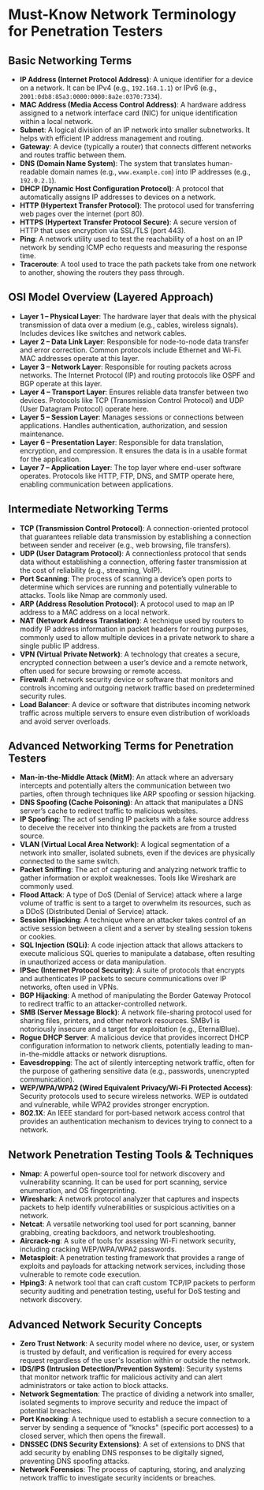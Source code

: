 # Must-Know Network Terminology for Penetration Testers

## Basic Networking Terms
- **IP Address (Internet Protocol Address)**: A unique identifier for a device on a network. It can be IPv4 (e.g., `192.168.1.1`) or IPv6 (e.g., `2001:0db8:85a3:0000:0000:8a2e:0370:7334`).
- **MAC Address (Media Access Control Address)**: A hardware address assigned to a network interface card (NIC) for unique identification within a local network.
- **Subnet**: A logical division of an IP network into smaller subnetworks. It helps with efficient IP address management and routing.
- **Gateway**: A device (typically a router) that connects different networks and routes traffic between them.
- **DNS (Domain Name System)**: The system that translates human-readable domain names (e.g., `www.example.com`) into IP addresses (e.g., `192.0.2.1`).
- **DHCP (Dynamic Host Configuration Protocol)**: A protocol that automatically assigns IP addresses to devices on a network.
- **HTTP (Hypertext Transfer Protocol)**: The protocol used for transferring web pages over the internet (port 80).
- **HTTPS (Hypertext Transfer Protocol Secure)**: A secure version of HTTP that uses encryption via SSL/TLS (port 443).
- **Ping**: A network utility used to test the reachability of a host on an IP network by sending ICMP echo requests and measuring the response time.
- **Traceroute**: A tool used to trace the path packets take from one network to another, showing the routers they pass through.

## OSI Model Overview (Layered Approach)
- **Layer 1 – Physical Layer**: The hardware layer that deals with the physical transmission of data over a medium (e.g., cables, wireless signals). Includes devices like switches and network cables.
- **Layer 2 – Data Link Layer**: Responsible for node-to-node data transfer and error correction. Common protocols include Ethernet and Wi-Fi. MAC addresses operate at this layer.
- **Layer 3 – Network Layer**: Responsible for routing packets across networks. The Internet Protocol (IP) and routing protocols like OSPF and BGP operate at this layer.
- **Layer 4 – Transport Layer**: Ensures reliable data transfer between two devices. Protocols like TCP (Transmission Control Protocol) and UDP (User Datagram Protocol) operate here.
- **Layer 5 – Session Layer**: Manages sessions or connections between applications. Handles authentication, authorization, and session maintenance.
- **Layer 6 – Presentation Layer**: Responsible for data translation, encryption, and compression. It ensures the data is in a usable format for the application.
- **Layer 7 – Application Layer**: The top layer where end-user software operates. Protocols like HTTP, FTP, DNS, and SMTP operate here, enabling communication between applications.

## Intermediate Networking Terms
- **TCP (Transmission Control Protocol)**: A connection-oriented protocol that guarantees reliable data transmission by establishing a connection between sender and receiver (e.g., web browsing, file transfers).
- **UDP (User Datagram Protocol)**: A connectionless protocol that sends data without establishing a connection, offering faster transmission at the cost of reliability (e.g., streaming, VoIP).
- **Port Scanning**: The process of scanning a device’s open ports to determine which services are running and potentially vulnerable to attacks. Tools like Nmap are commonly used.
- **ARP (Address Resolution Protocol)**: A protocol used to map an IP address to a MAC address on a local network.
- **NAT (Network Address Translation)**: A technique used by routers to modify IP address information in packet headers for routing purposes, commonly used to allow multiple devices in a private network to share a single public IP address.
- **VPN (Virtual Private Network)**: A technology that creates a secure, encrypted connection between a user’s device and a remote network, often used for secure browsing or remote access.
- **Firewall**: A network security device or software that monitors and controls incoming and outgoing network traffic based on predetermined security rules.
- **Load Balancer**: A device or software that distributes incoming network traffic across multiple servers to ensure even distribution of workloads and avoid server overloads.

## Advanced Networking Terms for Penetration Testers
- **Man-in-the-Middle Attack (MitM)**: An attack where an adversary intercepts and potentially alters the communication between two parties, often through techniques like ARP spoofing or session hijacking.
- **DNS Spoofing (Cache Poisoning)**: An attack that manipulates a DNS server’s cache to redirect traffic to malicious websites.
- **IP Spoofing**: The act of sending IP packets with a fake source address to deceive the receiver into thinking the packets are from a trusted source.
- **VLAN (Virtual Local Area Network)**: A logical segmentation of a network into smaller, isolated subnets, even if the devices are physically connected to the same switch.
- **Packet Sniffing**: The act of capturing and analyzing network traffic to gather information or exploit weaknesses. Tools like Wireshark are commonly used.
- **Flood Attack**: A type of DoS (Denial of Service) attack where a large volume of traffic is sent to a target to overwhelm its resources, such as a DDoS (Distributed Denial of Service) attack.
- **Session Hijacking**: A technique where an attacker takes control of an active session between a client and a server by stealing session tokens or cookies.
- **SQL Injection (SQLi)**: A code injection attack that allows attackers to execute malicious SQL queries to manipulate a database, often resulting in unauthorized access or data manipulation.
- **IPSec (Internet Protocol Security)**: A suite of protocols that encrypts and authenticates IP packets to secure communications over IP networks, often used in VPNs.
- **BGP Hijacking**: A method of manipulating the Border Gateway Protocol to redirect traffic to an attacker-controlled network.
- **SMB (Server Message Block)**: A network file-sharing protocol used for sharing files, printers, and other network resources. SMBv1 is notoriously insecure and a target for exploitation (e.g., EternalBlue).
- **Rogue DHCP Server**: A malicious device that provides incorrect DHCP configuration information to network clients, potentially leading to man-in-the-middle attacks or network disruptions.
- **Eavesdropping**: The act of silently intercepting network traffic, often for the purpose of gathering sensitive data (e.g., passwords, unencrypted communication).
- **WEP/WPA/WPA2 (Wired Equivalent Privacy/Wi-Fi Protected Access)**: Security protocols used to secure wireless networks. WEP is outdated and vulnerable, while WPA2 provides stronger encryption.
- **802.1X**: An IEEE standard for port-based network access control that provides an authentication mechanism to devices trying to connect to a network.

## Network Penetration Testing Tools & Techniques
- **Nmap**: A powerful open-source tool for network discovery and vulnerability scanning. It can be used for port scanning, service enumeration, and OS fingerprinting.
- **Wireshark**: A network protocol analyzer that captures and inspects packets to help identify vulnerabilities or suspicious activities on a network.
- **Netcat**: A versatile networking tool used for port scanning, banner grabbing, creating backdoors, and network troubleshooting.
- **Aircrack-ng**: A suite of tools for assessing Wi-Fi network security, including cracking WEP/WPA/WPA2 passwords.
- **Metasploit**: A penetration testing framework that provides a range of exploits and payloads for attacking network services, including those vulnerable to remote code execution.
- **Hping3**: A network tool that can craft custom TCP/IP packets to perform security auditing and penetration testing, useful for DoS testing and network discovery.

## Advanced Network Security Concepts
- **Zero Trust Network**: A security model where no device, user, or system is trusted by default, and verification is required for every access request regardless of the user's location within or outside the network.
- **IDS/IPS (Intrusion Detection/Prevention System)**: Security systems that monitor network traffic for malicious activity and can alert administrators or take action to block attacks.
- **Network Segmentation**: The practice of dividing a network into smaller, isolated segments to improve security and reduce the impact of potential breaches.
- **Port Knocking**: A technique used to establish a secure connection to a server by sending a sequence of "knocks" (specific port accesses) to a closed server, which then opens the firewall.
- **DNSSEC (DNS Security Extensions)**: A set of extensions to DNS that add security by enabling DNS responses to be digitally signed, preventing DNS spoofing attacks.
- **Network Forensics**: The process of capturing, storing, and analyzing network traffic to investigate security incidents or breaches.
